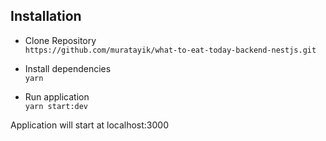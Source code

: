 ## Installation
- Clone Repository  
```https://github.com/muratayik/what-to-eat-today-backend-nestjs.git```  

- Install dependencies  
```yarn```  

- Run application  
```yarn start:dev```  

Application will start at localhost:3000